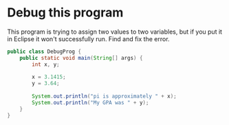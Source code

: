# Debug this program
This program is trying to assign two values to two variables, but if you put it in Eclipse it won't successfully run. Find and fix the error.
```java
public class DebugProg {
	public static void main(String[] args) {
		int x, y;
		
		x = 3.1415;
		y = 3.64;
		
		System.out.println("pi is approximately " + x);
		System.out.println("My GPA was " + y);
	}
}
```